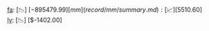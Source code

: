 [fa](record/fa/summary.md): [📉] [$-895479.99]  
[mm](record/mm/summary.md): [📈] [$5510.60]  
[ly](record/ly/summary.md): [📉] [$-1402.00]  
